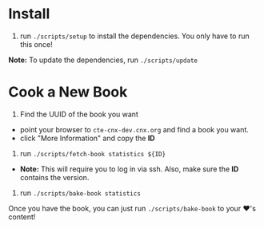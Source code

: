 # Install

1. run `./scripts/setup` to install the dependencies. You only have to run this once!

**Note:** To update the dependencies, run `./scripts/update`

# Cook a New Book

1. Find the UUID of the book you want
  - point your browser to `cte-cnx-dev.cnx.org` and find a book you want.
  - click "More Information" and copy the **ID**
1. run `./scripts/fetch-book statistics ${ID}`
  - **Note:** This will require you to log in via ssh. Also, make sure the **ID** contains the version.
1. run `./scripts/bake-book statistics`

Once you have the book, you can just run `./scripts/bake-book` to your :heart:'s content!
